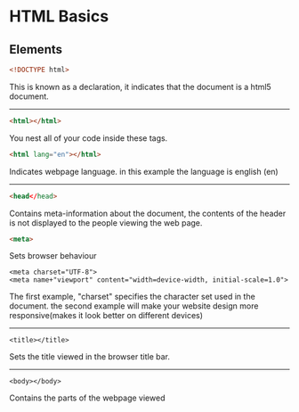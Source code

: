 # HTML Basics
## Elements

``` html
<!DOCTYPE html>
```
This is known as a declaration, it indicates that the document is a html5 document.

------
``` html
<html></html>
```
You nest all of your code inside these tags.

``` html
<html lang="en"></html>
```
Indicates webpage language. in this example the language is english (en)

-----
``` html
<head</head>
```
Contains meta-information about the document, the contents of the header is not displayed to the people viewing the web page.
``` html
<meta>
```
Sets browser behaviour
```
<meta charset="UTF-8">
<meta name+"viewport" content="width=device-width, initial-scale=1.0">
```
The first example, "charset" specifies the character set used in the document. the second example will make your website design more responsive(makes it look better on different devices)

-----
```
<title></title>
```
Sets the title viewed in the browser title bar.

------
```
<body></body>
```
Contains the parts of the webpage viewed
